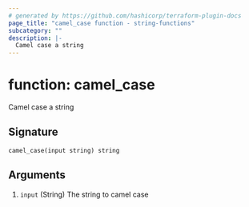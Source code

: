 ```yaml
---
# generated by https://github.com/hashicorp/terraform-plugin-docs
page_title: "camel_case function - string-functions"
subcategory: ""
description: |-
  Camel case a string
---
```


# function: camel_case

Camel case a string



## Signature

<!-- signature generated by tfplugindocs -->
```text
camel_case(input string) string
```

## Arguments

<!-- arguments generated by tfplugindocs -->
1. `input` (String) The string to camel case

